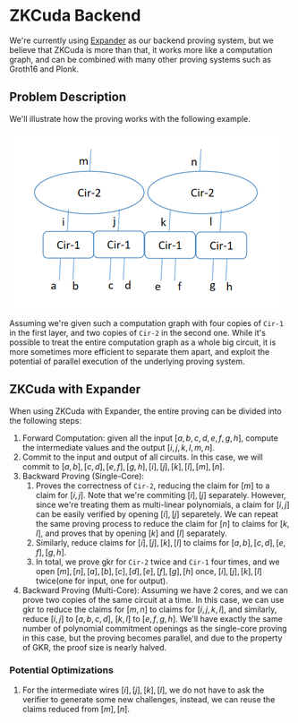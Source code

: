 # ZKCuda Backend

We're currently using [Expander](https://github.com/PolyhedraZK/Expander) as our backend proving system, but we believe that ZKCuda is more than that, it works more like a computation graph, and can be combined with many other proving systems such as Groth16 and Plonk.

## Problem Description
We'll illustrate how the proving works with the following example.

![example computation](example_computation.png "Example Computation")

Assuming we're given such a computation graph with four copies of `Cir-1` in the first layer, and two copies of `Cir-2` in the second one. While it's possible to treat the entire computation graph as a whole big circuit, it is more sometimes more efficient to separate them apart, and exploit the potential of parallel execution of the underlying proving system.

## ZKCuda with Expander
When using ZKCuda with Expander, the entire proving can be divided into the following steps:

1. Forward Computation: given all the input $[a, b, c, d, e, f, g, h]$, compute the intermediate values and the output $[i, j, k, l, m, n]$.
2. Commit to the input and output of all circuits. In this case, we will commit to $[a, b], [c, d], [e, f], [g, h], [i], [j], [k], [l], [m], [n]$.
3. Backward Proving (Single-Core): 
    1. Proves the correctness of `Cir-2`, reducing the claim for $[m]$ to a claim for $[i, j]$. Note that we're commiting $[i], [j]$ separately. However, since we're treating them as multi-linear polynomials, a claim for $[i, j]$ can be easily verified by opening $[i], [j]$ separetely. We can repeat the same proving process to reduce the claim for $[n]$ to claims for $[k, l]$, and proves that by opening $[k]$ and $[l]$ separately. 
    2. Similarly, reduce claims for $[i], [j], [k], [l]$ to claims for $[a, b], [c, d], [e, f], [g, h]$.
    3. In total, we prove gkr for `Cir-2` twice and `Cir-1` four times, and we open $[m], [n], [a], [b], [c], [d], [e], [f], [g], [h]$ once, $[i], [j], [k], [l]$ twice(one for input, one for output).
4. Backward Proving (Multi-Core): Assuming we have 2 cores, and we can prove two copies of the same circuit at a time. In this case, we can use gkr to reduce the claims for $[m, n]$ to claims for $[i, j, k, l]$, and similarly, reduce $[i, j]$ to $[a, b, c, d]$, $[k, l]$ to $[e, f, g, h]$. We'll have exactly the same number of polynomial commitment openings as the single-core proving in this case, but the proving becomes parallel, and due to the property of GKR, the proof size is nearly halved.

### Potential Optimizations
1. For the intermediate wires $[i], [j], [k], [l]$, we do not have to ask the verifier to generate some new challenges, instead, we can reuse the claims reduced from $[m], [n]$.